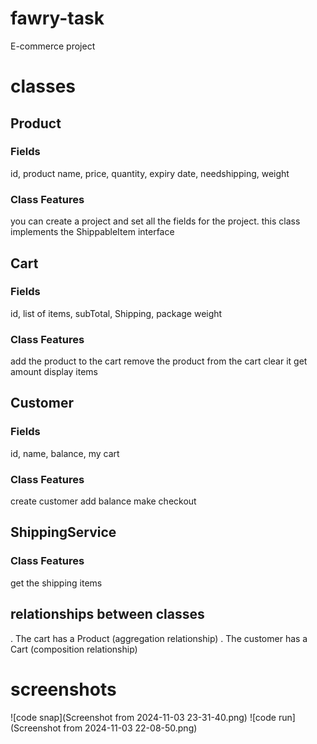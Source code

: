# fawry-task
E-commerce project 
# classes 
## Product
### Fields 
id, product name, price, quantity, expiry date, needshipping, weight
### Class Features
you can create a project and set all the fields for the project.
this class implements the ShippableItem interface
## Cart
### Fields 
id, list of items, subTotal, Shipping, package weight
### Class Features
add the product to the cart 
remove the product from the cart
clear it
get amount
display items
## Customer
### Fields 
id, name, balance, my cart
### Class Features
create customer add balance 
make checkout 
## ShippingService
### Class Features
get the shipping items

## relationships between classes
. The cart has a Product (aggregation relationship)
. The customer has a Cart (composition relationship)
# screenshots
![code snap](Screenshot from 2024-11-03 23-31-40.png)
![code run](Screenshot from 2024-11-03 22-08-50.png)
